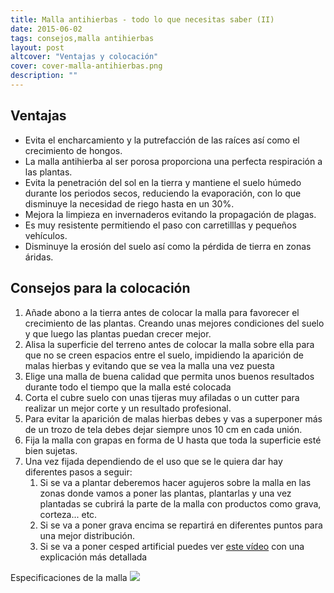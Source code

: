 ```yaml
---
title: Malla antihierbas - todo lo que necesitas saber (II)
date: 2015-06-02
tags: consejos,malla antihierbas
layout: post
altcover: "Ventajas y colocación"
cover: cover-malla-antihierbas.png
description: ""
---
```

Ventajas
--------

-	Evita el encharcamiento y la putrefacción de las raíces así como el crecimiento de hongos.
-	La malla antihierba al ser porosa proporciona una perfecta respiración a las plantas.
-	Evita la penetración del sol en la tierra y mantiene el suelo húmedo durante los periodos secos, reduciendo la evaporación, con lo que disminuye la necesidad de riego hasta en un 30%.
-	Mejora la limpieza en invernaderos evitando la propagación de plagas.
-	Es muy resistente permitiendo el paso con carretilllas y pequeños vehículos.
-	Disminuye la erosión del suelo así como la pérdida de tierra en zonas áridas.

Consejos para la colocación
---------------------------

1.	Añade abono a la tierra antes de colocar la malla para favorecer el crecimiento de las plantas. Creando unas mejores condiciones del suelo y que luego las plantas puedan crecer mejor.
2.	Alisa la superficie del terreno antes de colocar la malla sobre ella para que no se creen espacios entre el suelo, impidiendo la aparición de malas hierbas y evitando que se vea la malla una vez puesta
3.	Elige una malla de buena calidad que permita unos buenos resultados durante todo el tiempo que la malla esté colocada
4.	Corta el cubre suelo con unas tijeras muy afiladas o un cutter para realizar un mejor corte y un resultado profesional.
5.	Para evitar la aparición de malas hierbas debes y vas a superponer más de un trozo de tela debes dejar siempre unos 10 cm en cada unión.
6.	Fija la malla con grapas en forma de U hasta que toda la superficie esté bien sujetas.
7.	Una vez fijada dependiendo de el uso que se le quiera dar hay diferentes pasos a seguir:
	1.	Si se va a plantar deberemos hacer agujeros sobre la malla en las zonas donde vamos a poner las plantas, plantarlas y una vez plantadas se cubrirá la parte de la malla con productos como grava, corteza... etc.
	2.	Si se va a poner grava encima se repartirá en diferentes puntos para una mejor distribución.
	3.	Si se va a poner cesped artificial puedes ver [este vídeo](http://www.youtube.com/watch?v=iK5ncHhOrlE) con una explicación más detallada

Especificaciones de la malla
![](http://)


